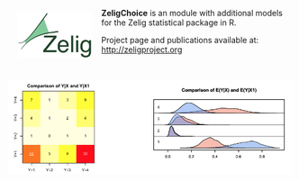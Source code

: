 <a href="http://zeligproject.org"><img src="images/zelig.png" align="left" height="80" vspace="8" hspace="18"></a>

**ZeligChoice** is an module with additional models for the Zelig statistical package in R.

Project page and publications available at: 
http://zeligproject.org


<br>

![Example Page](images/output2.png)